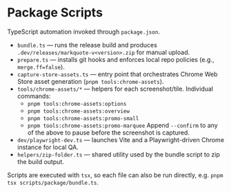 # Package Scripts

TypeScript automation invoked through `package.json`.

- `bundle.ts` — runs the release build and produces `.dev/releases/markquote-v<version>.zip` for manual upload.
- `prepare.ts` — installs git hooks and enforces local repo policies (e.g., `merge.ff=false`).
- `capture-store-assets.ts` — entry point that orchestrates Chrome Web Store asset generation (`pnpm tools:chrome-assets`).
- `tools/chrome-assets/*` — helpers for each screenshot/tile. Individual commands:
  - `pnpm tools:chrome-assets:options`
  - `pnpm tools:chrome-assets:overview`
  - `pnpm tools:chrome-assets:promo-small`
  - `pnpm tools:chrome-assets:promo-marquee`
  Append `--confirm` to any of the above to pause before the screenshot is captured.
- `dev/playwright-dev.ts` — launches Vite and a Playwright-driven Chrome instance for local QA.
- `helpers/zip-folder.ts` — shared utility used by the bundle script to zip the build output.

Scripts are executed with `tsx`, so each file can also be run directly, e.g. `pnpm tsx scripts/package/bundle.ts`.
